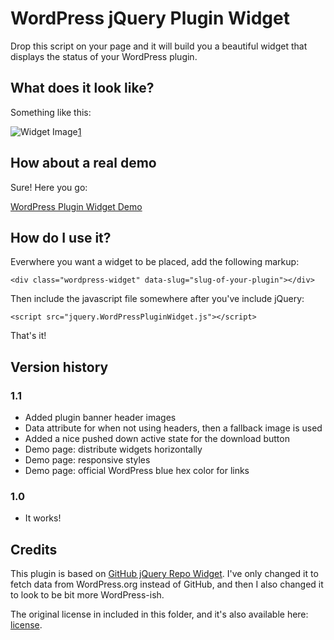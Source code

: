 # WordPress jQuery Plugin Widget

Drop this script on your page and it will build you a beautiful widget
that displays the status of your WordPress plugin.

## What does it look like?

Something like this:

![Widget Image](https://raw.github.com/bonny/jQuery-WordPress-Plugin-Widget/master/screenshot.png)[1]

## How about a real demo

Sure! Here you go:

[WordPress Plugin Widget Demo](http://bonny.github.io/jQuery-WordPress-Plugin-Widget/)

## How do I use it?

Everwhere you want a widget to be placed, add the following markup:

	<div class="wordpress-widget" data-slug="slug-of-your-plugin"></div>

Then include the javascript file somewhere after you've include jQuery:

	<script src="jquery.WordPressPluginWidget.js"></script>

That's it!

## Version history

### 1.1 

- Added plugin banner header images
- Data attribute for when not using headers, then a fallback image is used
- Added a nice pushed down active state for the download button
- Demo page: distribute widgets horizontally
- Demo page: responsive styles
- Demo page: official WordPress blue hex color for links

### 1.0

- It works!

## Credits

This plugin is based on [GitHub jQuery Repo Widget](https://github.com/JoelSutherland/GitHub-jQuery-Repo-Widget). I've only changed it to fetch data from WordPress.org instead of GitHub, and then I also changed it to look to be bit more WordPress-ish.

The original license in included in this folder, and it's also available here: [license](https://github.com/bonny/jQuery-WordPress-Plugin-Widget/blob/master/LICENSE-GitHub-jQuery-Repo-Widget).

  [1]: bonny.github.io/jQuery-WordPress-Plugin-Widget/
